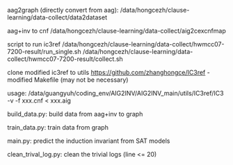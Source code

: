 aag2graph (directly convert from aag):
/data/hongcezh/clause-learning/data-collect/data2dataset

aag+inv to cnf
/data/hongcezh/clause-learning/data-collect/aig2cexcnfmap

script to run ic3ref
/data/hongcezh/clause-learning/data-collect/hwmcc07-7200-result/run_single.sh
/data/hongcezh/clause-learning/data-collect/hwmcc07-7200-result/collect.sh

clone modified ic3ref to utils
https://github.com/zhanghongce/IC3ref - modified Makefile (may not be necessary)

usage: /data/guangyuh/coding_env/AIG2INV/AIG2INV_main/utils/IC3ref/IC3 -v -f xxx.cnf < xxx.aig

build_data.py: build data from aag+inv to graph

train_data.py: train data from graph

main.py: predict the induction invariant from SAT models

clean_trival_log.py: clean the trivial logs (line <= 20)